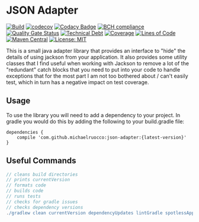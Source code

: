 # JSON Adapter

[![Build](https://github.com/michaelruocco/_json-adapter_/workflows/pipeline/badge.svg)](https://github.com/michaelruocco/json-adapter/actions)
[![codecov](https://codecov.io/gh/michaelruocco/json-adapter/branch/master/graph/badge.svg)](https://codecov.io/gh/michaelruocco/json-adapter)
[![Codacy Badge](https://app.codacy.com/project/badge/Grade/dd359beb6cb74237add4bed29d8e5682)](https://www.codacy.com/gh/michaelruocco/json-adapter/dashboard?utm_source=github.com&amp;utm_medium=referral&amp;utm_content=michaelruocco/json-adapter&amp;utm_campaign=Badge_Grade)
[![BCH compliance](https://bettercodehub.com/edge/badge/michaelruocco/json-adapter?branch=master)](https://bettercodehub.com/)
[![Quality Gate Status](https://sonarcloud.io/api/project_badges/measure?project=michaelruocco_json-adapter&metric=alert_status)](https://sonarcloud.io/dashboard?id=michaelruocco_json-adapter)
[![Technical Debt](https://sonarcloud.io/api/project_badges/measure?project=michaelruocco_json-adapter&metric=sqale_index)](https://sonarcloud.io/dashboard?id=michaelruocco_json-adapter)
[![Coverage](https://sonarcloud.io/api/project_badges/measure?project=michaelruocco_json-adapter&metric=coverage)](https://sonarcloud.io/dashboard?id=michaelruocco_json-adapter)
[![Lines of Code](https://sonarcloud.io/api/project_badges/measure?project=michaelruocco_json-adapter&metric=ncloc)](https://sonarcloud.io/dashboard?id=michaelruocco_json-adapter)
[![Maven Central](https://img.shields.io/maven-central/v/com.github.michaelruocco/json-adapter.svg?label=Maven%20Central)](https://search.maven.org/search?q=g:%22com.github.michaelruocco%22%20AND%20a:%22json-adapter%22)
[![License: MIT](https://img.shields.io/badge/License-MIT-yellow.svg)](https://opensource.org/licenses/MIT)

This is a small java adapter library that provides an interface to "hide"
the details of using jackson from your application. It also provides some utility
classes that I find useful when working with Jackson to remove a lot of the
"redundant" catch blocks that you need to put into your code to handle exceptions
that for the most part I am not too bothered about / can't easily test, which in
turn has a negative impact on test coverage.

## Usage

To use the library you will need to add a dependency to your project. In
gradle you would do this by adding the following to your build.gradle file:

```
dependencies {
    compile 'com.github.michaelruocco:json-adapter:{latest-version}'
}
```

## Useful Commands

```gradle
// cleans build directories
// prints currentVersion
// formats code
// builds code
// runs tests
// checks for gradle issues
// checks dependency versions
./gradlew clean currentVersion dependencyUpdates lintGradle spotlessApply build
```